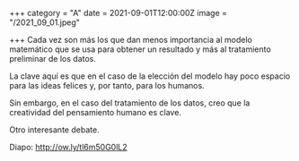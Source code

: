 +++
category = "A"
date = 2021-09-01T12:00:00Z
image = "/2021_09_01.jpeg"

+++
Cada vez son más los que dan menos importancia al modelo matemático que se usa para obtener un resultado y más al tratamiento preliminar de los datos.   
  
La clave aquí es que en el caso de la elección del modelo hay poco espacio para las ideas felices y, por tanto, para los humanos.   
  
Sin embargo, en el caso del tratamiento de los datos, creo que la creatividad del pensamiento humano es clave.   
  
Otro interesante debate.   
  
Diapo: http://ow.ly/tl6m50G0lL2